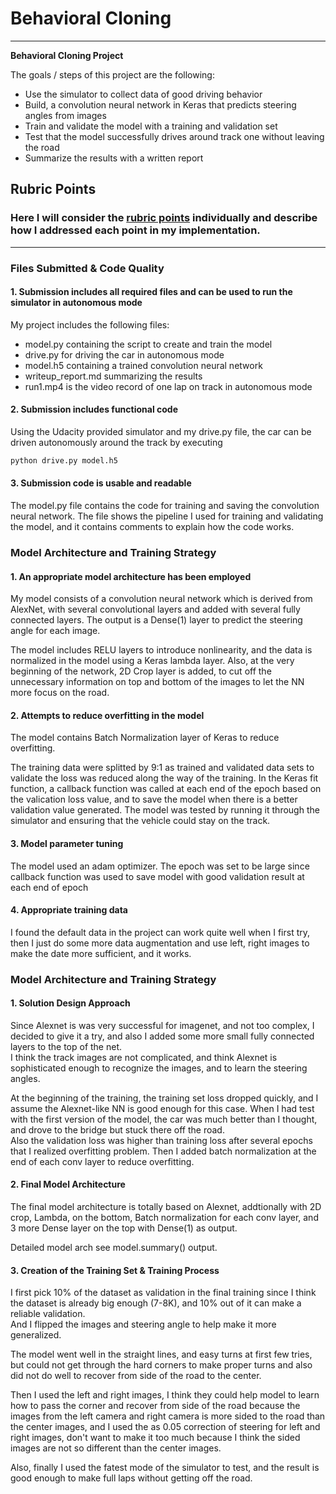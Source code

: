 # **Behavioral Cloning** 

---

**Behavioral Cloning Project**

The goals / steps of this project are the following:
* Use the simulator to collect data of good driving behavior
* Build, a convolution neural network in Keras that predicts steering angles from images
* Train and validate the model with a training and validation set
* Test that the model successfully drives around track one without leaving the road
* Summarize the results with a written report


[//]: # (Image References)

[image1]: ./examples/placeholder.png "Model Visualization"
[image2]: ./examples/placeholder.png "Grayscaling"
[image3]: ./examples/placeholder_small.png "Recovery Image"
[image4]: ./examples/placeholder_small.png "Recovery Image"
[image5]: ./examples/placeholder_small.png "Recovery Image"
[image6]: ./examples/placeholder_small.png "Normal Image"
[image7]: ./examples/placeholder_small.png "Flipped Image"

## Rubric Points
### Here I will consider the [rubric points](https://review.udacity.com/#!/rubrics/432/view) individually and describe how I addressed each point in my implementation.  

---
### Files Submitted & Code Quality

#### 1. Submission includes all required files and can be used to run the simulator in autonomous mode

My project includes the following files:
* model.py containing the script to create and train the model
* drive.py for driving the car in autonomous mode
* model.h5 containing a trained convolution neural network 
* writeup_report.md summarizing the results
* run1.mp4 is the video record of one lap on track in autonomous mode

#### 2. Submission includes functional code
Using the Udacity provided simulator and my drive.py file, the car can be driven autonomously around the track by executing 
```sh
python drive.py model.h5
```

#### 3. Submission code is usable and readable

The model.py file contains the code for training and saving the convolution neural network. The file shows the pipeline I used for training and validating the model, and it contains comments to explain how the code works.

### Model Architecture and Training Strategy

#### 1. An appropriate model architecture has been employed

My model consists of a convolution neural network which is derived from AlexNet, with several convolutional layers and added with several fully connected layers. The output is a Dense(1) layer to predict the steering angle for each image. 

The model includes RELU layers to introduce nonlinearity, and the data is normalized in the model using a Keras lambda layer. Also, at the very beginning of the network, 2D Crop layer is added, to cut off the unnecessary information on top and bottom of the images to let the NN more focus on the road.

#### 2. Attempts to reduce overfitting in the model

The model contains Batch Normalization layer of Keras to reduce overfitting. 

The training data were splitted by 9:1 as trained and validated data sets to validate the loss was reduced along the way of the training. In the Keras fit function, a callback function was called at each end of the epoch based on the valication loss value, and to save the model when there is a better validation value generated. The model was tested by running it through the simulator and ensuring that the vehicle could stay on the track.

#### 3. Model parameter tuning

The model used an adam optimizer. The epoch was set to be large since callback function was used to save model with good validation result at each end of epoch

#### 4. Appropriate training data

I found the default data in the project can work quite well when I first try, then I just do some more data augmentation and use left, right images to make the date more sufficient, and it works.

### Model Architecture and Training Strategy

#### 1. Solution Design Approach

Since Alexnet is was very successful for imagenet, and not too complex, I decided to give it a try, and also I added some more small fully connected layers to the top of the net.   
I think the track images are not complicated, and think Alexnet is sophisticated enough to recognize the images, and to learn the steering angles.

At the beginning of the training, the training set loss dropped quickly, and I assume the Alexnet-like NN is good enough for this case.
When I had test with the first version of the model, the car was much better than I thought, and drove to the bridge but stuck there off the road.   
Also the validation loss was higher than training loss after several epochs that I realized overfitting problem.
Then I added batch normalization at the end of each conv layer to reduce overfitting.


#### 2. Final Model Architecture

The final model architecture is totally based on Alexnet, addtionally with 2D crop, Lambda, on the bottom, Batch normalization for each conv layer, and 3 more Dense layer on the top with Dense(1) as output. 

Detailed model arch see model.summary() output.

#### 3. Creation of the Training Set & Training Process

I first pick 10% of the dataset as validation in the final training since I think the dataset is already big enough (7-8K), and 10% out of it can make a reliable validation.    
And I flipped the images and steering angle to help make it more generalized.  
   
The model went well in the straight lines, and easy turns at first few tries, but could not get through the hard corners to make proper turns and also did not do well to recover from side of the road to the center.   
   
Then I used the left and right images, I think they could help model to learn how to pass the corner and recover from side of the road because the images from the left camera and right camera is more sided to the road than the center images, and I used the as 0.05 correction of steering for left and right images, don't want to make it too much because I think the sided images are not so different than the center images.   
   
Also, finally I used the fatest mode of the simulator to test, and the result is good enough to make full laps without getting off the road.
